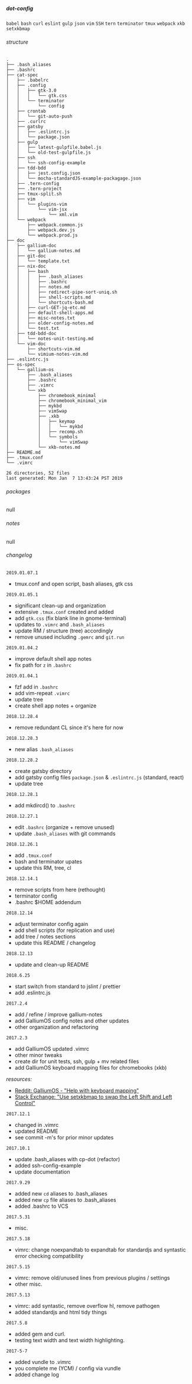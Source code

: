 ##### dot-config 
`babel`
`bash`
`curl`
`eslint`
`gulp`
`json`
`vim`
`SSH`
`tern` 
`terminator`
`tmux`
`webpack`
`xkb`
`setxkbmap`

###### structure
```
.
├── .bash_aliases
├── .bashrc
├── cat-spec
│   ├── .babelrc
│   ├── .config
│   │   ├── gtk-3.0
│   │   │   └── gtk.css
│   │   └── terminator
│   │       └── config
│   ├── crontab
│   │   └── git-auto-push
│   ├── .curlrc
│   ├── gatsby
│   │   ├── .eslintrc.js
│   │   └── package.json
│   ├── gulp
│   │   ├── latest-gulpfile.babel.js
│   │   └── old-test-gulpfile.js
│   ├── ssh
│   │   └── ssh-config-example
│   ├── tdd-bdd
│   │   ├── jest.config.json
│   │   └── mocha-standardJS-example-packagage.json
│   ├── .tern-config
│   ├── .tern-project
│   ├── tmux-split.sh
│   ├── vim
│   │   └── plugins-vim
│   │       └── vim-jsx
│   │           └── xml.vim
│   └── webpack
│       ├── webpack.common.js
│       ├── webpack.dev.js
│       └── webpack.prod.js
├── doc
│   ├── gallium-doc
│   │   └── gallium-notes.md
│   ├── git-doc
│   │   └── template.txt
│   ├── nix-doc
│   │   ├── bash
│   │   │   ├── .bash_aliases
│   │   │   ├── .bashrc
│   │   │   ├── notes.md
│   │   │   ├── redirect-pipe-sort-uniq.sh
│   │   │   ├── shell-scripts.md
│   │   │   └── shortcuts-bash.md
│   │   ├── curl-GET-jq-etc.md
│   │   ├── default-shell-apps.md
│   │   ├── misc-notes.txt
│   │   ├── older-config-notes.md
│   │   └── test.txt
│   ├── tdd-bdd-doc
│   │   └── notes-unit-testing.md
│   └── vim-doc
│       ├── shortcuts-vim.md
│       └── vimium-notes-vim.md
├── .eslintrc.js
├── os-spec
│   └── gallium-os
│       ├── .bash_aliases
│       ├── .bashrc
│       ├── .vimrc
│       └── xkb
│           ├── chromebook_minimal
│           ├── chromebook_minimal_vim
│           ├── mykbd
│           ├── vimSwap
│           ├── .xkb
│           │   ├── keymap
│           │   │   └── mykbd
│           │   ├── recomp.sh
│           │   └── symbols
│           │       └── vimSwap
│           └── xkb-notes.md
├── README.md
├── .tmux.conf
└── .vimrc

26 directories, 52 files
last generated: Mon Jan  7 13:43:24 PST 2019
```
###### packages
null
###### notes
null
###### changelog
`2019.01.07.1`
  - tmux.conf and open script, bash aliases, gtk css


`2019.01.05.1`
  - significant clean-up and organization
  - extensive `.tmux.conf` created and added 
  - add `gtk.css` (fix blank line in gnome-terminal)
  - updates to `.vimrc` and `.bash_aliases`
  - update RM / structure (tree) accordingly
  - remove unused including `.gemrc` and `git.run`


`2019.01.04.2`
  - improve default shell app notes
  - fix path for `z` in `.bashrc`


`2019.01.04.1`
  - fzf add in `.bashrc`
  - add vim-repeat `.vimrc`
  - update tree
  - create shell app notes + organize


`2018.12.28.4`
  - remove redundant CL since it's here for now


`2018.12.28.3`
  - new alias `.bash_aliases`


`2018.12.28.2`
  - create gatsby directory
  - add gatsby config files `package.json` & `.eslintrc.js` (standard, react)
  - update tree


`2018.12.28.1`
  - add mkdircd() to `.bashrc`


`2018.12.27.1`
  - edit `.bashrc` (organize + remove unused)
  - update `.bash_aliases` with git commands


`2018.12.26.1`
  - add `.tmux.conf`
  - bash and terminator upates 
  - update this RM, tree, cl


`2018.12.14.1`
  - remove scripts from here (rethought)
  - terminator config
  - .bashrc $HOME addendum


`2018.12.14`
  - adjust terminator config again
  - add shell scripts (for replication and use)
  - add tree / notes sections
  - update this README / changelog

`2018.12.13`
- update and clean-up README

`2018.6.25`
- start switch from standard to jslint / prettier
- add .eslintrc.js

`2017.2.4`
- add / refine / improve gallium-notes
- add GalliumOS config notes and other updates
- other organization and refactoring

`2017.2.3`
- add GalliumOS updated .vimrc
- other minor tweaks
- create dir for unit tests, ssh, gulp + mv related files
- add GalliumOS keyboard mapping files for chromebooks (xkb)

*resources:*

- [Reddit: GalliumOS - "Help with keyboard mapping"](https://www.reddit.com/r/GalliumOS/comments/7fj1wl/help_with_keyboard_mapping/)
- [Stack Exchange: "Use setxkbmap to swap the Left Shift and Left Control"](https://unix.stackexchange.com/questions/65507/use-setxkbmap-to-swap-the-left-shift-and-left-control/65600)

`2017.12.1`
- changed <leader> in .vimrc
- updated README
- see commit -m's for prior minor updates

`2017.10.1`
- update .bash_aliases with cp-dot (refactor)
- added ssh-config-example
- update documentation

`2017.9.29`
- added new `cd` aliases to .bash_aliases
- added new `cp` file aliases to .bash_aliases
- added .bashrc to VCS

`2017.5.31`
- misc. 

`2017.5.18`
- vimrc: change noexpandtab to expandtab for standardjs and syntastic error checking compatibility

`2017.5.15`
- vimrc: remove old/unused lines from previous plugins / settings
- other misc.

`2017.5.13`
- vimrc: add syntastic, remove overflow hl, remove pathogen
- added standardjs and html tidy things

`2017.5.8`
- added gem and curl.
- testing text width and text width highlighting.

`2017-5-7`
- added vundle to .vimrc
- you complete me (YCM) / config via vundle
- added change log
